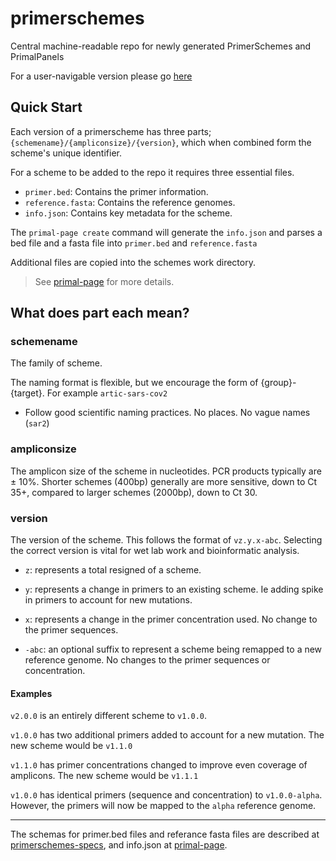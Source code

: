 # primerschemes

Central machine-readable repo for newly generated PrimerSchemes and PrimalPanels

For a user-navigable version please go [here](https://labs.primalscheme.com)


## Quick Start

Each version of a primerscheme has three parts; `{schemename}/{ampliconsize}/{version}`, which when combined form the scheme's unique identifier.

For a scheme to be added to the repo it requires three essential files. 
- `primer.bed`: Contains the primer information.   
- `reference.fasta`: Contains the reference genomes.
- `info.json`: Contains key metadata for the scheme.

The `primal-page create` command will generate the `info.json` and parses a bed file and a fasta file into `primer.bed` and `reference.fasta`

Additional files are copied into the schemes work directory. 

> See [primal-page](https://github.com/ChrisgKent/primal-page) for more details.

## What does part each mean?

### schemename

The family of scheme.

The naming format is flexible, but we encourage the form of {group}-{target}. For example `artic-sars-cov2`
- Follow good scientific naming practices. No places. No vague names (`sar2`)


### ampliconsize

The amplicon size of the scheme in nucleotides. PCR products typically are ± 10%. Shorter schemes (400bp) generally are more sensitive, down to Ct 35+, compared to larger schemes (2000bp), down to Ct 30.

### version 

The version of the scheme. This follows the format of `vz.y.x-abc`. 
Selecting the correct version is vital for wet lab work and bioinformatic analysis. 

- `z`: represents a total resigned of a scheme. 

- `y`: represents a change in primers to an existing scheme. Ie adding spike in primers to account for new mutations. 

- `x`: represents a change in the primer concentration used. No change to the primer sequences. 

- `-abc`: an optional suffix to represent a scheme being remapped to a new reference genome. No changes to the primer sequences or concentration. 

#### Examples 

`v2.0.0` is an entirely different scheme to `v1.0.0`. 

`v1.0.0` has two additional primers added to account for a new mutation. The new scheme would be `v1.1.0`

`v1.1.0` has primer concentrations changed to improve even coverage of amplicons. The new scheme would be `v1.1.1`  

`v1.0.0` has identical primers (sequence and concentration) to `v1.0.0-alpha`. However, the primers will now be mapped to the `alpha` reference genome.

--- 

The schemas for primer.bed files and referance fasta files are described at [primerschemes-specs](https://primerschemes.github.io/primerscheme-specs/), and info.json at [primal-page](https://github.com/artic-network/primal-page).


